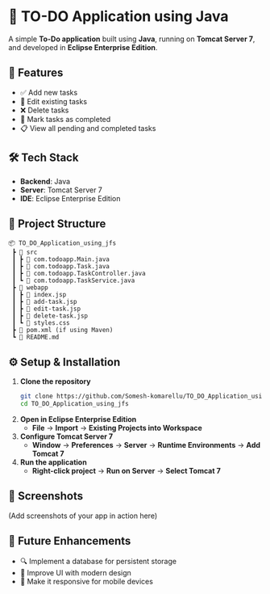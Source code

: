 # 📝 TO-DO Application using Java 

A simple **To-Do application** built using **Java**, running on **Tomcat Server 7**, and developed in **Eclipse Enterprise Edition**.

## 🚀 Features

- ✅ Add new tasks  
- 📝 Edit existing tasks  
- ❌ Delete tasks  
- 📌 Mark tasks as completed  
- 📋 View all pending and completed tasks  

## 🛠 Tech Stack

- **Backend**: Java  
- **Server**: Tomcat Server 7  
- **IDE**: Eclipse Enterprise Edition  

## 📂 Project Structure

```
📦 TO_DO_Application_using_jfs
 ┣ 📂 src
 ┃ ┣ 📜 com.todoapp.Main.java
 ┃ ┣ 📜 com.todoapp.Task.java
 ┃ ┣ 📜 com.todoapp.TaskController.java
 ┃ ┗ 📜 com.todoapp.TaskService.java
 ┣ 📂 webapp
 ┃ ┣ 📜 index.jsp
 ┃ ┣ 📜 add-task.jsp
 ┃ ┣ 📜 edit-task.jsp
 ┃ ┣ 📜 delete-task.jsp
 ┃ ┗ 📜 styles.css
 ┣ 📜 pom.xml (if using Maven)
 ┗ 📜 README.md
```

## ⚙️ Setup & Installation

1. **Clone the repository**  
   ```sh
   git clone https://github.com/Somesh-komarellu/TO_DO_Application_using_jfs.git
   cd TO_DO_Application_using_jfs
   ```
2. **Open in Eclipse Enterprise Edition**  
   - **File** → **Import** → **Existing Projects into Workspace**  
3. **Configure Tomcat Server 7**  
   - **Window** → **Preferences** → **Server** → **Runtime Environments** → **Add Tomcat 7**  
4. **Run the application**  
   - **Right-click project** → **Run on Server** → **Select Tomcat 7**  

## 📸 Screenshots

(Add screenshots of your app in action here)

## 🎯 Future Enhancements

- 🔍 Implement a database for persistent storage  
- 🎨 Improve UI with modern design  
- 📱 Make it responsive for mobile devices  
